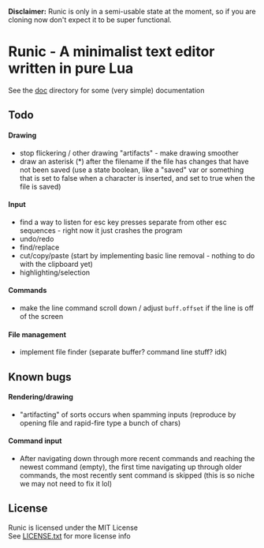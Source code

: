 **Disclaimer:** Runic is only in a semi-usable state at the
moment, so if you are cloning now don't expect it to be
super functional.

# Runic - A minimalist text editor written in pure Lua
See the [doc](doc/) directory for some (very simple)
documentation

## Todo
#### Drawing
- stop flickering / other drawing "artifacts" - make drawing
  smoother
- draw an asterisk (*) after the filename if the file has
  changes that have not been saved (use a state boolean, like a
  "saved" var or something that is set to false when a character
  is inserted, and set to true when the file is saved)

#### Input
- find a way to listen for esc key presses separate from other
  esc sequences - right now it just crashes the program
- undo/redo
- find/replace
- cut/copy/paste (start by implementing basic line removal - 
  nothing to do with the clipboard yet)
- highlighting/selection

#### Commands
- make the line command scroll down / adjust `buff.offset` if
  the line is off of the screen

#### File management
- implement file finder (separate buffer? command line stuff?
  idk)

## Known bugs
#### Rendering/drawing
- "artifacting" of sorts occurs when spamming inputs (reproduce
  by opening file and rapid-fire type a bunch of chars)

#### Command input
- After navigating down through more recent commands and
  reaching the newest command (empty), the first time
  navigating up through older commands, the most recently
  sent command is skipped (this is so niche we may not need to
  fix it lol)

## License
Runic is licensed under the MIT License  
See [LICENSE.txt](LICENSE.txt) for more license info
